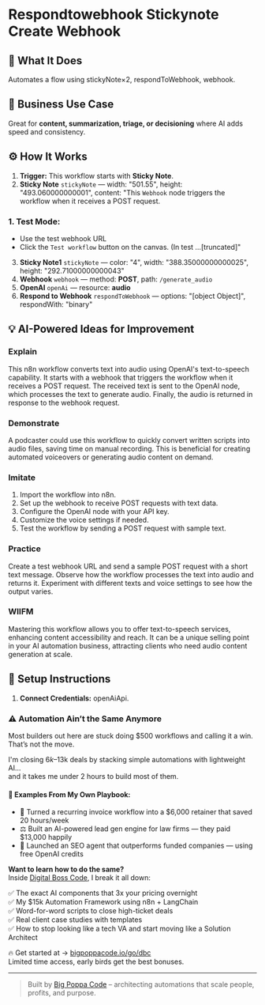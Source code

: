 # Respondtowebhook Stickynote Create Webhook
## 🚀 What It Does
Automates a flow using stickyNote×2, respondToWebhook, webhook.

## 💼 Business Use Case
Great for **content, summarization, triage, or decisioning** where AI adds speed and consistency.

## ⚙️ How It Works
1. **Trigger:** This workflow starts with **Sticky Note**.
2. **Sticky Note** `stickyNote` — width: "501.55", height: "493.060000000001", content: "This `Webhook` node triggers the workflow when it receives a POST request.

### 1. Test Mode:
* Use the test webhook URL
* Click the `Test workflow` button on the canvas. (In test …[truncated]"
3. **Sticky Note1** `stickyNote` — color: "4", width: "388.35000000000025", height: "292.71000000000043"
4. **Webhook** `webhook` — method: **POST**, path: `/generate_audio`
5. **OpenAI** `openAi` — resource: **audio**
6. **Respond to Webhook** `respondToWebhook` — options: "[object Object]", respondWith: "binary"

## 💡 AI-Powered Ideas for Improvement
### Explain
This n8n workflow converts text into audio using OpenAI's text-to-speech capability. It starts with a webhook that triggers the workflow when it receives a POST request. The received text is sent to the OpenAI node, which processes the text to generate audio. Finally, the audio is returned in response to the webhook request.

### Demonstrate
A podcaster could use this workflow to quickly convert written scripts into audio files, saving time on manual recording. This is beneficial for creating automated voiceovers or generating audio content on demand.

### Imitate
1. Import the workflow into n8n.
2. Set up the webhook to receive POST requests with text data.
3. Configure the OpenAI node with your API key.
4. Customize the voice settings if needed.
5. Test the workflow by sending a POST request with sample text.

### Practice
Create a test webhook URL and send a sample POST request with a short text message. Observe how the workflow processes the text into audio and returns it. Experiment with different texts and voice settings to see how the output varies.

### WIIFM
Mastering this workflow allows you to offer text-to-speech services, enhancing content accessibility and reach. It can be a unique selling point in your AI automation business, attracting clients who need audio content generation at scale.

## 🔧 Setup Instructions
1. **Connect Credentials:** openAiApi.

### ⚠️ Automation Ain’t the Same Anymore

Most builders out here are stuck doing $500 workflows and calling it a win.  
That’s not the move.  

I'm closing $6k–$13k deals by stacking simple automations with lightweight AI...  
and it takes me under 2 hours to build most of them.

#### 🧠 Examples From My Own Playbook:
- 🔁 Turned a recurring invoice workflow into a $6,000 retainer that saved 20 hours/week  
- ⚖️ Built an AI-powered lead gen engine for law firms — they paid $13,000 happily  
- 🚀 Launched an SEO agent that outperforms funded companies — using free OpenAI credits  

**Want to learn how to do the same?**  
Inside [Digital Boss Code](https://bigpoppacode.io/go/dbc), I break it all down:

✅ The exact AI components that 3x your pricing overnight  
✅ My $15k Automation Framework using n8n + LangChain  
✅ Word-for-word scripts to close high-ticket deals  
✅ Real client case studies with templates  
✅ How to stop looking like a tech VA and start moving like a Solution Architect  

🔥 Get started at → [bigpoppacode.io/go/dbc](https://bigpoppacode.io/go/dbc)  
Limited time access, early birds get the best bonuses.

---
> Built by [Big Poppa Code](https://bigpoppacode.io) – architecting automations that scale people, profits, and purpose.
